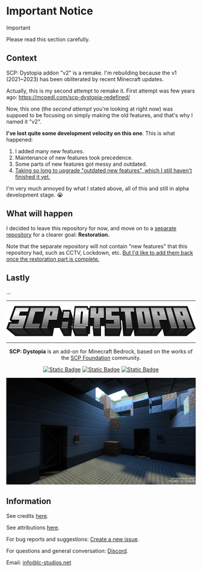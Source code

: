 # Important Notice

> [!IMPORTANT]
> Please read this section carefully.

## Context

SCP: Dystopia addon "v2" is a remake.
I'm rebuilding because the v1 (2021~2023) has been obliterated by recent Minecraft updates.

Actually, this is my second attempt to remake it.
First attempt was few years ago: https://mcpedl.com/scp-dystopia-redefined/

Now, this one (the *second attempt* you're looking at right now) was suppoed to be focusing on simply making the old features,
and that's why I named it "v2".

**I've lost quite some development velocity on this one**. This is what happened:
1. I added many new features.
2. Maintenance of new features took precedence.
3. Some parts of new features got messy and outdated.
4. <ins>Taking so long to upgrade "outdated new features", which I still haven't finished it yet.</ins>

I'm very much annoyed by what I stated above, all of this and still in alpha development stage. :sob:

## What will happen

I decided to leave this repository for now, and move on to a [separate repository](https://github.com/lc-studios-mc/scp-dystopia-v1-restoration) for a clearer goal: **Restoration.**

Note that the separate repository will not contain "new features" that this repository had, such as CCTV, Lockdown, etc.
<ins>But I'd like to add them back once the restoration part is complete.</ins>

## Lastly

...

<hr/>

<div align="center">

<img src="./media/logo.webp" alt="Logo" title="SCP: Dystopia" height="80" />

<hr/>

**SCP: Dystopia** is an add-on for Minecraft Bedrock, based on the works of the [SCP Foundation](https://scp-wiki.wikidot.com/) community.

[![Static Badge](https://img.shields.io/badge/Discord-%235865F2?style=for-the-badge&logo=discord&logoColor=%23ffffff)](https://discord.gg/K2mxsJ2trE)
[![Static Badge](https://img.shields.io/badge/CurseForge-%23f16436?style=for-the-badge&logo=curseforge&logoColor=%23ffffff)](https://www.curseforge.com/minecraft-bedrock/addons/scp-dystopia-addon)
[![Static Badge](https://img.shields.io/badge/MCPEDL-%2300a52e?style=for-the-badge)](https://mcpedl.com/scp-dystopia-addon/)

<img src="./media/banner.webp" alt="Logo" title="SCP: Dystopia" />

</div>

## Information

See credits [here](./docs/credits.md).

See attributions [here](./docs/attributions.md).

For bug reports and suggestions: [Create a new issue](https://github.com/lc-studios-mc/scp-dystopia/issues).

For questions and general conversation: [Discord](https://discord.gg/K2mxsJ2trE).

Email: info@lc-studios.net
